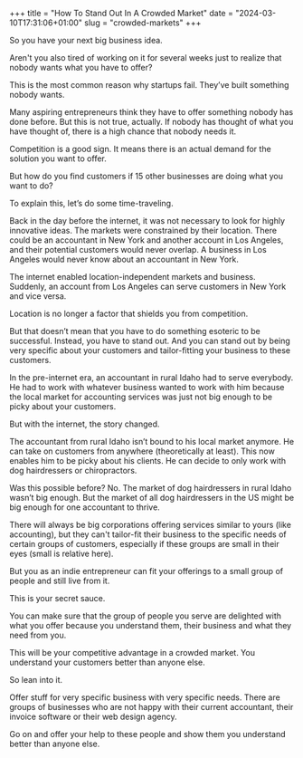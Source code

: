 +++
title = "How To Stand Out In A Crowded Market"
date = "2024-03-10T17:31:06+01:00"
slug = "crowded-markets"
+++

So you have your next big business idea. 

Aren't you also tired of working on it for several weeks just to realize that nobody wants what you have to offer?

This is the most common reason why startups fail. They’ve built something nobody wants. 

Many aspiring entrepreneurs think they have to offer something nobody has done before. But this is not true, actually. If nobody has thought of what you have thought of, there is a high chance that nobody needs it. 

Competition is a good sign. It means there is an actual demand for the solution you want to offer. 

But how do you find customers if 15 other businesses are doing what you want to do? 

To explain this, let’s do some time-traveling.

Back in the day before the internet, it was not necessary to look for highly innovative ideas. The markets were constrained by their location. There could be an accountant in New York and another account in Los Angeles, and their potential customers would never overlap. A business in Los Angeles would never know about an accountant in New York. 

The internet enabled location-independent markets and business. Suddenly, an account from Los Angeles can serve customers in New York and vice versa. 

Location is no longer a factor that shields you from competition. 

But that doesn’t mean that you have to do something esoteric to be successful. Instead, you have to stand out. And you can stand out by being very specific about your customers and tailor-fitting your business to these customers.

In the pre-internet era, an accountant in rural Idaho had to serve everybody. He had to work with whatever business wanted to work with him because the local market for accounting services was just not big enough to be picky about your customers.

But with the internet, the story changed. 

The accountant from rural Idaho isn’t bound to his local market anymore. He can take on customers from anywhere (theoretically at least). This now enables him to be picky about his clients. He can decide to only work with dog hairdressers or chiropractors. 

Was this possible before? No. The market of dog hairdressers in rural Idaho wasn’t big enough. But the market of all dog hairdressers in the US might be big enough for one accountant to thrive.

There will always be big corporations offering services similar to yours (like accounting), but they can't tailor-fit their business to the specific needs of certain groups of customers, especially if these groups are small in their eyes (small is relative here).

But you as an indie entrepreneur can fit your offerings to a small group of people and still live from it. 

This is your secret sauce. 

You can make sure that the group of people you serve are delighted with what you offer because you understand them, their business and what they need from you. 

This will be your competitive advantage in a crowded market. You understand your customers better than anyone else. 

So lean into it. 

Offer stuff for very specific business with very specific needs. There are groups of businesses who are not happy with their current accountant, their invoice software or their web design agency. 

Go on and offer your help to these people and show them you understand better than anyone else. 

